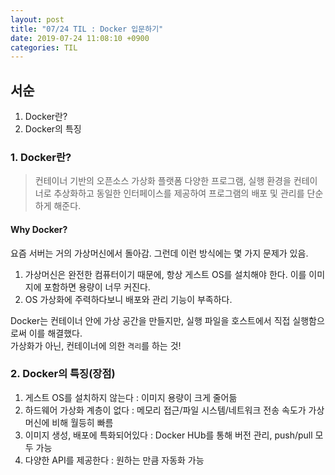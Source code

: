 ```yaml
---
layout: post
title: "07/24 TIL : Docker 입문하기"
date: 2019-07-24 11:08:10 +0900
categories: TIL
---
```


## **서순**

1. Docker란?
2. Docker의 특징

### **1. Docker란?**
> 컨테이너 기반의 오픈소스 가상화 플랫폼
다양한 프로그램, 실행 환경을 컨테이너로 추상화하고 동일한 인터페이스를 제공하여 프로그램의 배포 및 관리를 단순하게 해준다.

#### **Why Docker?**
요즘 서버는 거의 가상머신에서 돌아감. 그런데 이런 방식에는 몇 가지 문제가 있음.<br>

1. 가상머신은 완전한 컴퓨터이기 때문에, 항상 게스트 OS를 설치해야 한다. 이를 이미지에 포함하면 용량이 너무 커진다.
2. OS 가상화에 주력하다보니 배포와 관리 기능이 부족하다.

Docker는 컨테이너 안에 가상 공간을 만들지만, 실행 파일을 호스트에서 직접 실행함으로써 이를 해결했다.<br>
가상화가 아닌, 컨테이너에 의한 `격리`를 하는 것!

### **2. Docker의 특징(장점)**
1. 게스트 OS를 설치하지 않는다 : 이미지 용량이 크게 줄어듦
2. 하드웨어 가상화 계층이 없다 : 메모리 접근/파일 시스템/네트워크 전송 속도가 가상머신에 비해 월등히 빠름
3. 이미지 생성, 배포에 특화되어있다 : Docker HUb를 통해 버전 관리, push/pull 모두 가능
4. 다양한 API를 제공한다 : 원하는 만큼 자동화 가능